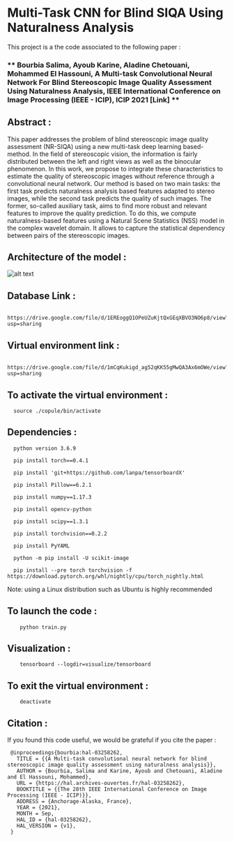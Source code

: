 # Multi-Task CNN for Blind SIQA Using Naturalness Analysis

This project is a the code associated to the following paper :

### ** Bourbia Salima, Ayoub Karine, Aladine Chetouani, Mohammed El Hassouni, A Multi-task Convolutional Neural Network For Blind Stereoscopic Image Quality Assessment Using Naturalness Analysis, IEEE International Conference on Image Processing (IEEE - ICIP), ICIP 2021 [Link] **

## Abstract :

This paper addresses the problem of blind stereoscopic image quality assessment (NR-SIQA) using a new multi-task deep learning based-method. In the field of stereoscopic vision, the information is fairly distributed between the left and right views as well as the binocular phenomenon. In this work, we propose to integrate these characteristics to estimate the quality of stereoscopic images without reference through a convolutional neural network. Our method is based on two main tasks: the first task predicts naturalness analysis based features adapted to stereo images, while the second task predicts the quality of such images. The former, so-called auxiliary task, aims to find more robust and relevant features to improve the quality prediction. To do this, we compute naturalness-based features using a Natural Scene Statistics (NSS) model in the complex wavelet domain. It allows to capture the statistical dependency between pairs of the stereoscopic images. 

 ## Architecture of the model :

![alt text](https://github.com/salima000/CopulaCNN/blob/main/network.PNG)

## Database Link : 
        
       https://drive.google.com/file/d/1EREoggQ1OPeUZuKjtQxGEqXBVO3NO6p8/view?usp=sharing
        

## Virtual environment link :

      https://drive.google.com/file/d/1mCqKukigd_ag52qKK55gMwQA3Ax6mOWe/view?usp=sharing

                      
                        
## To activate the virtual environment :
   
      source ./copule/bin/activate



## Dependencies :

      
      python version 3.6.9
      
      pip install torch==0.4.1

      pip install 'git+https://github.com/lanpa/tensorboardX'

      pip install Pillow==6.2.1

      pip install numpy==1.17.3

      pip install opencv-python

      pip install scipy==1.3.1

      pip install torchvision==0.2.2
     
      pip install PyYAML
      
      python -m pip install -U scikit-image
      
      pip install --pre torch torchvision -f https://download.pytorch.org/whl/nightly/cpu/torch_nightly.html
 
 
 Note: using a Linux distribution such as Ubuntu is highly recommended     
      
## To launch the code :
        
        python train.py

## Visualization : 
 
        tensorboard --logdir=visualize/tensorboard


## To exit the virtual environment :
      
        deactivate
   

## Citation :

If you found this code useful,  we would be grateful if you cite the paper :


     @inproceedings{bourbia:hal-03258262,
       TITLE = {{A Multi-task convolutional neural network for blind stereoscopic image quality assessment using naturalness analysis}},
       AUTHOR = {Bourbia, Salima and Karine, Ayoub and Chetouani, Aladine and El Hassouni, Mohammed},
       URL = {https://hal.archives-ouvertes.fr/hal-03258262},
       BOOKTITLE = {{The 28th IEEE International Conference on Image Processing (IEEE - ICIP)}},
       ADDRESS = {Anchorage-Alaska, France},
       YEAR = {2021},
       MONTH = Sep,
       HAL_ID = {hal-03258262},
       HAL_VERSION = {v1},
     }

